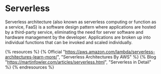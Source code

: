 # Serverless

Serverless architecture (also known as serverless computing or function as a service, FaaS) is a software design pattern where applications are hosted by a third-party service, eliminating the need for server software and hardware management by the developer. Applications are broken up into individual functions that can be invoked and scaled individually.

{% resources %}
  {% Official "https://aws.amazon.com/lambda/serverless-architectures-learn-more/", "Serverless Architectures By AWS" %}
  {% Blog "https://martinfowler.com/articles/serverless.html", "Serverless in Detail" %}
{% endresources %}